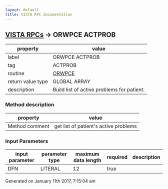 ```yaml
---
layout: default
title: VISTA RPC documentation
---
```




## [VISTA RPCs](TableOfContent.md) &#8594; ORWPCE ACTPROB 

 property | value 
--- | --- 
 label | ORWPCE ACTPROB
 tag | ACTPROB
 routine | [ORWPCE](http://code.osehra.org/dox/Routine_ORWPCE_source.html)
 return value type | GLOBAL ARRAY
 description | Build list of active problems for patient.


### Method description

 property | value 
--- | --- 
 Method comment | get list of patient's active problems

### Input Parameters

| input parameter | parameter type | maximum data length | required | description | 
| --- | --- | --- | --- | --- | 
| DFN | LITERAL | 12 | true |  | 




 Generated on January 11th 2017, 7:15:04 am